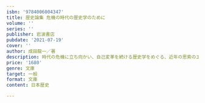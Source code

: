 ```yaml
---
isbn: '9784006004347'
title: 歴史論集 危機の時代の歴史学のために
volume: ''
series: ''
publisher: 岩波書店
pubdate: '2021-07-19'
cover: ''
author: 成田龍一／著
description: 時代の危機に立ち向かい、自己変革を続ける歴史学をめぐる、近年の思索のエッセンスを集成。解説=戸邉秀明。
price: '1680'
genre: 文庫
target: 一般
format: 文庫
content: 日本歴史

---
```

